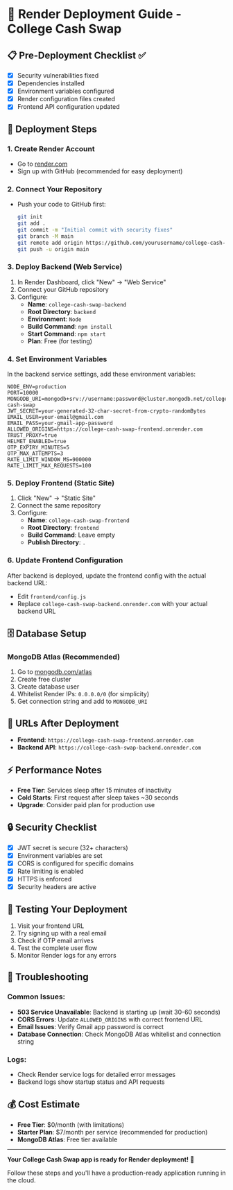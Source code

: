# 🚀 Render Deployment Guide - College Cash Swap

## 📋 Pre-Deployment Checklist ✅

- [x] Security vulnerabilities fixed
- [x] Dependencies installed
- [x] Environment variables configured
- [x] Render configuration files created
- [x] Frontend API configuration updated

## 🔧 Deployment Steps

### 1. **Create Render Account**
- Go to [render.com](https://render.com)
- Sign up with GitHub (recommended for easy deployment)

### 2. **Connect Your Repository**
- Push your code to GitHub first:
  ```bash
  git init
  git add .
  git commit -m "Initial commit with security fixes"
  git branch -M main
  git remote add origin https://github.com/yourusername/college-cash-swap.git
  git push -u origin main
  ```

### 3. **Deploy Backend (Web Service)**
1. In Render Dashboard, click "New" → "Web Service"
2. Connect your GitHub repository
3. Configure:
   - **Name**: `college-cash-swap-backend`
   - **Root Directory**: `backend`
   - **Environment**: `Node`
   - **Build Command**: `npm install`
   - **Start Command**: `npm start`
   - **Plan**: Free (for testing)

### 4. **Set Environment Variables**
In the backend service settings, add these environment variables:

```env
NODE_ENV=production
PORT=10000
MONGODB_URI=mongodb+srv://username:password@cluster.mongodb.net/college-cash-swap
JWT_SECRET=your-generated-32-char-secret-from-crypto-randomBytes
EMAIL_USER=your-email@gmail.com
EMAIL_PASS=your-gmail-app-password
ALLOWED_ORIGINS=https://college-cash-swap-frontend.onrender.com
TRUST_PROXY=true
HELMET_ENABLED=true
OTP_EXPIRY_MINUTES=5
OTP_MAX_ATTEMPTS=3
RATE_LIMIT_WINDOW_MS=900000
RATE_LIMIT_MAX_REQUESTS=100
```

### 5. **Deploy Frontend (Static Site)**
1. Click "New" → "Static Site"
2. Connect the same repository
3. Configure:
   - **Name**: `college-cash-swap-frontend`
   - **Root Directory**: `frontend`
   - **Build Command**: Leave empty
   - **Publish Directory**: `.`

### 6. **Update Frontend Configuration**
After backend is deployed, update the frontend config with the actual backend URL:
- Edit `frontend/config.js`
- Replace `college-cash-swap-backend.onrender.com` with your actual backend URL

## 🗄️ Database Setup

### MongoDB Atlas (Recommended)
1. Go to [mongodb.com/atlas](https://mongodb.com/atlas)
2. Create free cluster
3. Create database user
4. Whitelist Render IPs: `0.0.0.0/0` (for simplicity)
5. Get connection string and add to `MONGODB_URI`

## 🔗 URLs After Deployment

- **Frontend**: `https://college-cash-swap-frontend.onrender.com`
- **Backend API**: `https://college-cash-swap-backend.onrender.com`

## ⚡ Performance Notes

- **Free Tier**: Services sleep after 15 minutes of inactivity
- **Cold Starts**: First request after sleep takes ~30 seconds
- **Upgrade**: Consider paid plan for production use

## 🔒 Security Checklist

- [x] JWT secret is secure (32+ characters)
- [x] Environment variables are set
- [x] CORS is configured for specific domains
- [x] Rate limiting is enabled
- [x] HTTPS is enforced
- [x] Security headers are active

## 🧪 Testing Your Deployment

1. Visit your frontend URL
2. Try signing up with a real email
3. Check if OTP email arrives
4. Test the complete user flow
5. Monitor Render logs for any errors

## 🚨 Troubleshooting

### Common Issues:
- **503 Service Unavailable**: Backend is starting up (wait 30-60 seconds)
- **CORS Errors**: Update `ALLOWED_ORIGINS` with correct frontend URL
- **Email Issues**: Verify Gmail app password is correct
- **Database Connection**: Check MongoDB Atlas whitelist and connection string

### Logs:
- Check Render service logs for detailed error messages
- Backend logs show startup status and API requests

## 💰 Cost Estimate

- **Free Tier**: $0/month (with limitations)
- **Starter Plan**: $7/month per service (recommended for production)
- **MongoDB Atlas**: Free tier available

---

**Your College Cash Swap app is ready for Render deployment!** 🎉

Follow these steps and you'll have a production-ready application running in the cloud.
